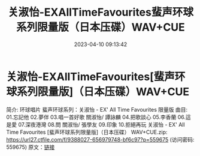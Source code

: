 ﻿---
title: 关淑怡-EXAllTimeFavourites蜚声环球系列限量版（日本压碟）WAV+CUE
date: 2023-04-10 09:13:42
categories: WAV车载音乐、镜像
tags: 华语中文
---
# 关淑怡-EXAllTimeFavourites[蜚声环球系列限量版]（日本压碟）WAV+CUE

简介:
环球唱片 蜚声环球系列：关淑怡 - EX' All Time Favourites 限量版
曲目:
01.忘記他
02.夢伴
03.唱一首好歌
關淑怡/
譚詠麟
04.把歌談心
05.李香蘭
06.這是愛
07.深夜港灣
08.問
關淑怡/
張學友
09.印象
10.拒絕再玩
关淑怡 - EX' All Time Favourites [蜚声环球系列限量版]（日本压碟） WAV+CUE.zip:
https://url27.ctfile.com/f/9388027-656979748-bf6c97?p=559675
(访问密码: 559675)
原文：[链接](https://blog.sina.com.cn/s/blog_1647c7e76010311dq.html)